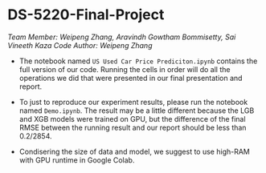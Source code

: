 ﻿# DS-5220-Final-Project
*Team Member: Weipeng Zhang, Aravindh Gowtham Bommisetty, Sai Vineeth Kaza*
*Code Author: Weipeng Zhang*

- The notebook named `US Used Car Price Prediciton.ipynb` contains the full version of our code. Running the cells in order will do all the operations we did that were presented in our final presentation and report.

- To just to reproduce our experiment results, please run the notebook named `Demo.ipynb`. The result may be a little different because the LGB and XGB models were trained on GPU, but the difference of the final RMSE between the running result and our report should be less than 0.2/2854.

- Condisering the size of data and model, we suggest to use high-RAM with GPU runtime in Google Colab.
